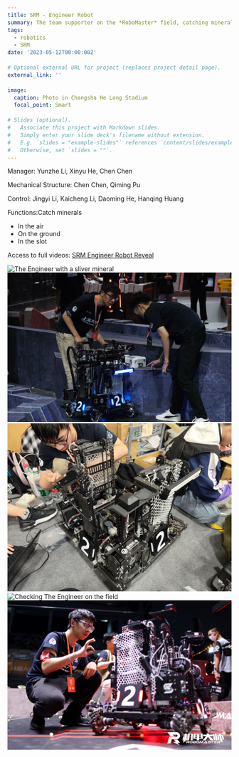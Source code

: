 ```yaml
---
title: SRM - Engineer Robot
summary: The team supporter on the *RoboMaster* field, catching mineral to exchange golden coins.
tags:
  - robotics
  - SRM
date: '2023-05-12T00:00:00Z'

# Optional external URL for project (replaces project detail page).
external_link: ''

image:
  caption: Photo in Changsha He Long Stadium
  focal_point: Smart

# Slides (optional).
#   Associate this project with Markdown slides.
#   Simply enter your slide deck's filename without extension.
#   E.g. `slides = "example-slides"` references `content/slides/example-slides.md`.
#   Otherwise, set `slides = ""`.
---
```


Manager: Yunzhe Li, Xinyu He, Chen Chen

Mechanical Structure: Chen Chen, Qiming Pu

Control: Jingyi Li, Kaicheng Li, Daoming He, Hanqing Huang

Functions:Catch minerals
* In the air
* On the ground
* In the slot

Access to full videos: [SRM Engineer Robot Reveal](https://youtu.be/qeRvdmcNFAc?si=Lao9lXq2gJHtXv1C)

![](./1.jpg "The Engineer with a sliver mineral")
![](./2.jpg "Testing for Engineer")
![](./4.jpg "Engineer Overview")
![](./3.jpg "Checking The Engineer on the field")
![](./5.jpg "The Engineer on the field")
